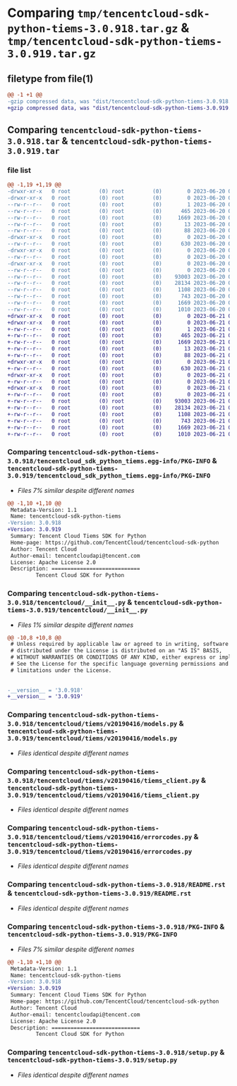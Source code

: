 # Comparing `tmp/tencentcloud-sdk-python-tiems-3.0.918.tar.gz` & `tmp/tencentcloud-sdk-python-tiems-3.0.919.tar.gz`

## filetype from file(1)

```diff
@@ -1 +1 @@
-gzip compressed data, was "dist/tencentcloud-sdk-python-tiems-3.0.918.tar", last modified: Tue Jun 20 02:50:29 2023, max compression
+gzip compressed data, was "dist/tencentcloud-sdk-python-tiems-3.0.919.tar", last modified: Wed Jun 21 00:38:43 2023, max compression
```

## Comparing `tencentcloud-sdk-python-tiems-3.0.918.tar` & `tencentcloud-sdk-python-tiems-3.0.919.tar`

### file list

```diff
@@ -1,19 +1,19 @@
-drwxr-xr-x   0 root         (0) root         (0)        0 2023-06-20 02:50:29.000000 tencentcloud-sdk-python-tiems-3.0.918/
-drwxr-xr-x   0 root         (0) root         (0)        0 2023-06-20 02:50:29.000000 tencentcloud-sdk-python-tiems-3.0.918/tencentcloud_sdk_python_tiems.egg-info/
--rw-r--r--   0 root         (0) root         (0)        1 2023-06-20 02:50:29.000000 tencentcloud-sdk-python-tiems-3.0.918/tencentcloud_sdk_python_tiems.egg-info/dependency_links.txt
--rw-r--r--   0 root         (0) root         (0)      465 2023-06-20 02:50:29.000000 tencentcloud-sdk-python-tiems-3.0.918/tencentcloud_sdk_python_tiems.egg-info/SOURCES.txt
--rw-r--r--   0 root         (0) root         (0)     1669 2023-06-20 02:50:29.000000 tencentcloud-sdk-python-tiems-3.0.918/tencentcloud_sdk_python_tiems.egg-info/PKG-INFO
--rw-r--r--   0 root         (0) root         (0)       13 2023-06-20 02:50:29.000000 tencentcloud-sdk-python-tiems-3.0.918/tencentcloud_sdk_python_tiems.egg-info/top_level.txt
--rw-r--r--   0 root         (0) root         (0)       88 2023-06-20 02:50:29.000000 tencentcloud-sdk-python-tiems-3.0.918/setup.cfg
-drwxr-xr-x   0 root         (0) root         (0)        0 2023-06-20 02:50:29.000000 tencentcloud-sdk-python-tiems-3.0.918/tencentcloud/
--rw-r--r--   0 root         (0) root         (0)      630 2023-06-20 02:50:28.000000 tencentcloud-sdk-python-tiems-3.0.918/tencentcloud/__init__.py
-drwxr-xr-x   0 root         (0) root         (0)        0 2023-06-20 02:50:29.000000 tencentcloud-sdk-python-tiems-3.0.918/tencentcloud/tiems/
--rw-r--r--   0 root         (0) root         (0)        0 2023-06-20 02:50:28.000000 tencentcloud-sdk-python-tiems-3.0.918/tencentcloud/tiems/__init__.py
-drwxr-xr-x   0 root         (0) root         (0)        0 2023-06-20 02:50:29.000000 tencentcloud-sdk-python-tiems-3.0.918/tencentcloud/tiems/v20190416/
--rw-r--r--   0 root         (0) root         (0)        0 2023-06-20 02:50:28.000000 tencentcloud-sdk-python-tiems-3.0.918/tencentcloud/tiems/v20190416/__init__.py
--rw-r--r--   0 root         (0) root         (0)    93003 2023-06-20 02:50:28.000000 tencentcloud-sdk-python-tiems-3.0.918/tencentcloud/tiems/v20190416/models.py
--rw-r--r--   0 root         (0) root         (0)    28134 2023-06-20 02:50:28.000000 tencentcloud-sdk-python-tiems-3.0.918/tencentcloud/tiems/v20190416/tiems_client.py
--rw-r--r--   0 root         (0) root         (0)     1108 2023-06-20 02:50:28.000000 tencentcloud-sdk-python-tiems-3.0.918/tencentcloud/tiems/v20190416/errorcodes.py
--rw-r--r--   0 root         (0) root         (0)      743 2023-06-20 02:50:28.000000 tencentcloud-sdk-python-tiems-3.0.918/README.rst
--rw-r--r--   0 root         (0) root         (0)     1669 2023-06-20 02:50:29.000000 tencentcloud-sdk-python-tiems-3.0.918/PKG-INFO
--rw-r--r--   0 root         (0) root         (0)     1010 2023-06-20 02:50:28.000000 tencentcloud-sdk-python-tiems-3.0.918/setup.py
+drwxr-xr-x   0 root         (0) root         (0)        0 2023-06-21 00:38:43.000000 tencentcloud-sdk-python-tiems-3.0.919/
+drwxr-xr-x   0 root         (0) root         (0)        0 2023-06-21 00:38:43.000000 tencentcloud-sdk-python-tiems-3.0.919/tencentcloud_sdk_python_tiems.egg-info/
+-rw-r--r--   0 root         (0) root         (0)        1 2023-06-21 00:38:43.000000 tencentcloud-sdk-python-tiems-3.0.919/tencentcloud_sdk_python_tiems.egg-info/dependency_links.txt
+-rw-r--r--   0 root         (0) root         (0)      465 2023-06-21 00:38:43.000000 tencentcloud-sdk-python-tiems-3.0.919/tencentcloud_sdk_python_tiems.egg-info/SOURCES.txt
+-rw-r--r--   0 root         (0) root         (0)     1669 2023-06-21 00:38:43.000000 tencentcloud-sdk-python-tiems-3.0.919/tencentcloud_sdk_python_tiems.egg-info/PKG-INFO
+-rw-r--r--   0 root         (0) root         (0)       13 2023-06-21 00:38:43.000000 tencentcloud-sdk-python-tiems-3.0.919/tencentcloud_sdk_python_tiems.egg-info/top_level.txt
+-rw-r--r--   0 root         (0) root         (0)       88 2023-06-21 00:38:43.000000 tencentcloud-sdk-python-tiems-3.0.919/setup.cfg
+drwxr-xr-x   0 root         (0) root         (0)        0 2023-06-21 00:38:43.000000 tencentcloud-sdk-python-tiems-3.0.919/tencentcloud/
+-rw-r--r--   0 root         (0) root         (0)      630 2023-06-21 00:38:43.000000 tencentcloud-sdk-python-tiems-3.0.919/tencentcloud/__init__.py
+drwxr-xr-x   0 root         (0) root         (0)        0 2023-06-21 00:38:43.000000 tencentcloud-sdk-python-tiems-3.0.919/tencentcloud/tiems/
+-rw-r--r--   0 root         (0) root         (0)        0 2023-06-21 00:38:43.000000 tencentcloud-sdk-python-tiems-3.0.919/tencentcloud/tiems/__init__.py
+drwxr-xr-x   0 root         (0) root         (0)        0 2023-06-21 00:38:43.000000 tencentcloud-sdk-python-tiems-3.0.919/tencentcloud/tiems/v20190416/
+-rw-r--r--   0 root         (0) root         (0)        0 2023-06-21 00:38:43.000000 tencentcloud-sdk-python-tiems-3.0.919/tencentcloud/tiems/v20190416/__init__.py
+-rw-r--r--   0 root         (0) root         (0)    93003 2023-06-21 00:38:43.000000 tencentcloud-sdk-python-tiems-3.0.919/tencentcloud/tiems/v20190416/models.py
+-rw-r--r--   0 root         (0) root         (0)    28134 2023-06-21 00:38:43.000000 tencentcloud-sdk-python-tiems-3.0.919/tencentcloud/tiems/v20190416/tiems_client.py
+-rw-r--r--   0 root         (0) root         (0)     1108 2023-06-21 00:38:43.000000 tencentcloud-sdk-python-tiems-3.0.919/tencentcloud/tiems/v20190416/errorcodes.py
+-rw-r--r--   0 root         (0) root         (0)      743 2023-06-21 00:38:43.000000 tencentcloud-sdk-python-tiems-3.0.919/README.rst
+-rw-r--r--   0 root         (0) root         (0)     1669 2023-06-21 00:38:43.000000 tencentcloud-sdk-python-tiems-3.0.919/PKG-INFO
+-rw-r--r--   0 root         (0) root         (0)     1010 2023-06-21 00:38:43.000000 tencentcloud-sdk-python-tiems-3.0.919/setup.py
```

### Comparing `tencentcloud-sdk-python-tiems-3.0.918/tencentcloud_sdk_python_tiems.egg-info/PKG-INFO` & `tencentcloud-sdk-python-tiems-3.0.919/tencentcloud_sdk_python_tiems.egg-info/PKG-INFO`

 * *Files 7% similar despite different names*

```diff
@@ -1,10 +1,10 @@
 Metadata-Version: 1.1
 Name: tencentcloud-sdk-python-tiems
-Version: 3.0.918
+Version: 3.0.919
 Summary: Tencent Cloud Tiems SDK for Python
 Home-page: https://github.com/TencentCloud/tencentcloud-sdk-python
 Author: Tencent Cloud
 Author-email: tencentcloudapi@tencent.com
 License: Apache License 2.0
 Description: ============================
         Tencent Cloud SDK for Python
```

### Comparing `tencentcloud-sdk-python-tiems-3.0.918/tencentcloud/__init__.py` & `tencentcloud-sdk-python-tiems-3.0.919/tencentcloud/__init__.py`

 * *Files 1% similar despite different names*

```diff
@@ -10,8 +10,8 @@
 # Unless required by applicable law or agreed to in writing, software
 # distributed under the License is distributed on an "AS IS" BASIS,
 # WITHOUT WARRANTIES OR CONDITIONS OF ANY KIND, either express or implied.
 # See the License for the specific language governing permissions and
 # limitations under the License.
 
 
-__version__ = '3.0.918'
+__version__ = '3.0.919'
```

### Comparing `tencentcloud-sdk-python-tiems-3.0.918/tencentcloud/tiems/v20190416/models.py` & `tencentcloud-sdk-python-tiems-3.0.919/tencentcloud/tiems/v20190416/models.py`

 * *Files identical despite different names*

### Comparing `tencentcloud-sdk-python-tiems-3.0.918/tencentcloud/tiems/v20190416/tiems_client.py` & `tencentcloud-sdk-python-tiems-3.0.919/tencentcloud/tiems/v20190416/tiems_client.py`

 * *Files identical despite different names*

### Comparing `tencentcloud-sdk-python-tiems-3.0.918/tencentcloud/tiems/v20190416/errorcodes.py` & `tencentcloud-sdk-python-tiems-3.0.919/tencentcloud/tiems/v20190416/errorcodes.py`

 * *Files identical despite different names*

### Comparing `tencentcloud-sdk-python-tiems-3.0.918/README.rst` & `tencentcloud-sdk-python-tiems-3.0.919/README.rst`

 * *Files identical despite different names*

### Comparing `tencentcloud-sdk-python-tiems-3.0.918/PKG-INFO` & `tencentcloud-sdk-python-tiems-3.0.919/PKG-INFO`

 * *Files 7% similar despite different names*

```diff
@@ -1,10 +1,10 @@
 Metadata-Version: 1.1
 Name: tencentcloud-sdk-python-tiems
-Version: 3.0.918
+Version: 3.0.919
 Summary: Tencent Cloud Tiems SDK for Python
 Home-page: https://github.com/TencentCloud/tencentcloud-sdk-python
 Author: Tencent Cloud
 Author-email: tencentcloudapi@tencent.com
 License: Apache License 2.0
 Description: ============================
         Tencent Cloud SDK for Python
```

### Comparing `tencentcloud-sdk-python-tiems-3.0.918/setup.py` & `tencentcloud-sdk-python-tiems-3.0.919/setup.py`

 * *Files identical despite different names*

